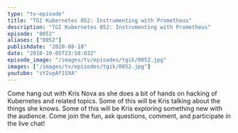```yaml
---
type: "tv-episode"
title: "TGI Kubernetes 052: Instrumenting with Prometheus"
description: "TGI Kubernetes 052: Instrumenting with Prometheus"
episode: "0052"
aliases: ["0052"]
publishdate: "2020-08-10"
date: "2018-10-05T23:58:03Z"
episode_image: "/images/tv/episodes/tgik/0052.jpg"
images: ["/images/tv/episodes/tgik/0052.jpg"]
youtube: "zY2vpAf1SXA"
---
```


Come hang out with Kris Nova as she does a bit of hands on hacking of Kubernetes and related topics. Some of this will be Kris talking about the things she knows. Some of this will be Kris exploring something new with the audience. Come join the fun, ask questions, comment, and participate in the live chat!

